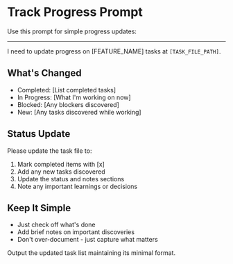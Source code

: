 # Track Progress Prompt

Use this prompt for simple progress updates:

---

I need to update progress on [FEATURE_NAME] tasks at `[TASK_FILE_PATH]`.

## What's Changed
- Completed: [List completed tasks]
- In Progress: [What I'm working on now]
- Blocked: [Any blockers discovered]
- New: [Any tasks discovered while working]

## Status Update
Please update the task file to:
1. Mark completed items with [x]
2. Add any new tasks discovered
3. Update the status and notes sections
4. Note any important learnings or decisions

## Keep It Simple
- Just check off what's done
- Add brief notes on important discoveries
- Don't over-document - just capture what matters

Output the updated task list maintaining its minimal format.